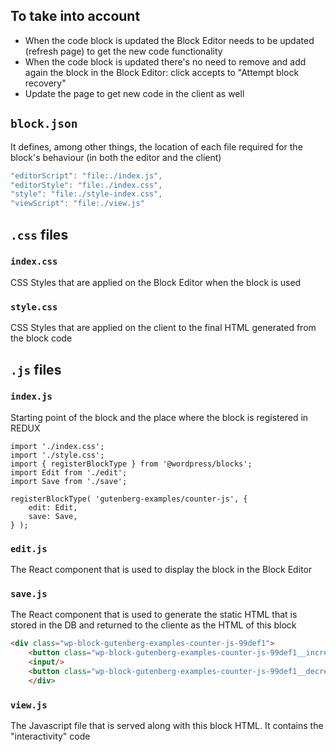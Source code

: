 ## To take into account

- When the code block is updated the Block Editor needs to be updated (refresh page) to get the new code functionality
- When the code block is updated there's no need to remove and add again the block in the Block Editor: click accepts to  "Attempt block recovery"
- Update the page to get new code in the client as well


## `block.json`

It defines, among other things, the location of each file required for the block's behaviour (in both the editor and the client)

```js
"editorScript": "file:./index.js",
"editorStyle": "file:./index.css",
"style": "file:./style-index.css",
"viewScript": "file:./view.js"
```


## `.css` files

### `index.css`

CSS Styles that are applied on the Block Editor when the block is used 

### `style.css`

CSS Styles that are applied on the client to the final HTML generated from the block code


## `.js` files

### `index.js`

Starting point of the block and the place where the block is registered in REDUX

```
import './index.css';
import './style.css';
import { registerBlockType } from '@wordpress/blocks';
import Edit from './edit';
import Save from './save';

registerBlockType( 'gutenberg-examples/counter-js', {
	edit: Edit,
	save: Save,
} );
```

### `edit.js`

The React component that is used to display the block in the Block Editor

### `save.js`

The React component that is used to generate the static HTML that is stored in the DB and returned to the cliente as the HTML of this block

```html
<div class="wp-block-gutenberg-examples-counter-js-99def1">
    <button class="wp-block-gutenberg-examples-counter-js-99def1__increment">+</button>
    <input/>
    <button class="wp-block-gutenberg-examples-counter-js-99def1__decrement">-</button>
    </div>
```

### `view.js`

The Javascript file that is served along with this block HTML. It contains the "interactivity" code
